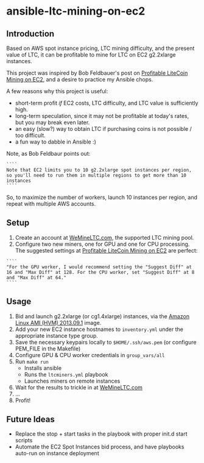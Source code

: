 ansible-ltc-mining-on-ec2
=========================

Introduction
------------
  Based on AWS spot instance pricing, LTC mining difficulty, and the present value of LTC, it can be profitable to mine for LTC on EC2 g2.2xlarge instances.

  This project was inspired by Bob Feldbauer's post on [Profitable LiteCoin Mining on EC2](http://www.completefusion.com/profitable-litecoin-mining-on-ec2/), and a desire to practice my Ansible chops.

A few reasons why this project is useful:
 - short-term profit _if_ EC2 costs, LTC difficulty, and LTC value is sufficiently high.
 - long-term speculation, since it may not be profitable at today's rates, but you may break even later.
 - an easy (slow?) way to obtain LTC if purchasing coins is not possible / too difficult.
 - a fun way to dabble in Ansible :)

 Note, as Bob Feldbaur points out:

    ````
    Note that EC2 limits you to 10 g2.2xlarge spot instances per region, so you'll need to run them in multiple regions to get more than 10 instances
    ````

So, to maximize the number of workers, launch 10 instances per region, and repeat with multiple AWS accounts.

Setup
-----
  1. Create an account at [WeMineLTC.com](http://wemineltc.com), the supported LTC mining pool.
  2. Configure two new miners, one for GPU and one for CPU processing.  The suggested settings at [Profitable LiteCoin Mining on EC2](http://www.completefusion.com/profitable-litecoin-mining-on-ec2/) are perfect:

    ````
    "For the GPU worker, I would recommend setting the "Suggest Diff" at 16 and "Max Diff" at 128. For the CPU worker, set "Suggest Diff" at 8 and "Max Diff" at 64."
    ````

Usage
-----
  1. Bid and launch g2.2xlarge (or cg1.4xlarge) instances, via the [Amazon Linux AMI (HVM) 2013.09.1](http://aws.amazon.com/amazon-linux-ami/2013.09-release-notes/) image.
  2. Add your new EC2 instance hostnames to ````inventory.yml```` under the appropriate instance type group.
  3. Save the necessary keypairs locally to ````$HOME/.ssh/aws.pem```` (or configure PEM_FILE in the Makefile)
  4. Configure GPU & CPU worker credentials in ````group_vars/all````
  5. Run ````make run````
     - Installs ansible
     - Runs the ````ltcminers.yml```` playbook
     - Launches miners on remote instances
  6. Wait for the results to trickle in at [WeMineLTC.com](http://wemineltc.com)
  7. ...
  8. Profit!

Future Ideas
------------
 - Replace the stop + start tasks in the playbook with proper init.d start scripts
 - Automate the EC2 Spot Instances bid process, and have playbooks auto-run on instance deployment
